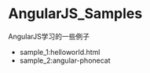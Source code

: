 # AngularJS_Samples
AngularJS学习的一些例子                                                                                                                                         
* sample_1:helloworld.html                                                                                                                                             
* sample_2:angular-phonecat                                                                                                                                             
